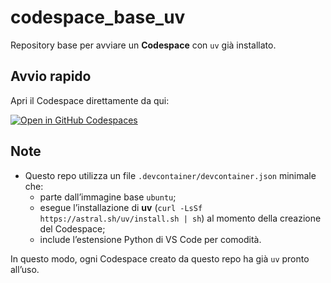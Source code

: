 # codespace_base_uv

Repository base per avviare un **Codespace** con `uv` già installato.

## Avvio rapido

Apri il Codespace direttamente da qui:

[![Open in GitHub Codespaces](https://github.com/codespaces/badge.svg)](https://codespaces.new/TUO-USERNAME/codespace_base_uv)

## Note

- Questo repo utilizza un file `.devcontainer/devcontainer.json` minimale che:
  - parte dall’immagine base `ubuntu`;
  - esegue l’installazione di **uv** (`curl -LsSf https://astral.sh/uv/install.sh | sh`) al momento della creazione del Codespace;
  - include l’estensione Python di VS Code per comodità.

In questo modo, ogni Codespace creato da questo repo ha già `uv` pronto all’uso.